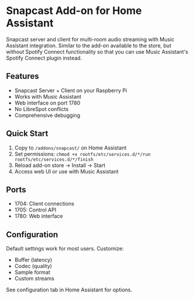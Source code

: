 # Snapcast Add-on for Home Assistant

Snapcast server and client for multi-room audio streaming with Music Assistant integration. Similar to the add-on available to the store, but without Spotify Connect functionality so that you can use Music Assistant's Spotify Connect plugin instead.

## Features

- Snapcast Server + Client on your Raspberry Pi
- Works with Music Assistant
- Web interface on port 1780
- No LibreSpot conflicts
- Comprehensive debugging

## Quick Start

1. Copy to `/addons/snapcast/` on Home Assistant
2. Set permissions: `chmod +x rootfs/etc/services.d/*/run rootfs/etc/services.d/*/finish`
3. Reload add-on store → Install → Start
4. Access web UI or use with Music Assistant

## Ports

- 1704: Client connections
- 1705: Control API
- 1780: Web interface

## Configuration

Default settings work for most users. Customize:
- Buffer (latency)
- Codec (quality)
- Sample format
- Custom streams

See configuration tab in Home Assistant for options.
